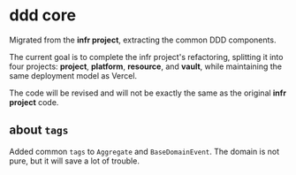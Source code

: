 # ddd core

Migrated from the **infr project**, extracting the common DDD components.

The current goal is to complete the infr project's refactoring, splitting it into four projects:
**project**, **platform**, **resource**, and **vault**,
while maintaining the same deployment model as Vercel.

The code will be revised and will not be exactly the same as the original **infr project** code.

## about `tags`

Added common `tags` to `Aggregate` and `BaseDomainEvent`. The domain is not pure, but it will save a lot of trouble.
